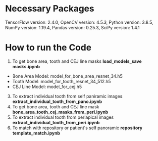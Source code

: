 # Necessary Packages
TensorFlow version: 2.4.0, OpenCV version: 4.5.3, Python version: 3.8.5, NumPy version: 1.19.4, Pandas version: 0.25.3, SciPy version: 1.4.1
# How to run the Code
1. To get bone area, tooth and CEJ line masks  <b> load_models_save masks.ipynb</b>
- Bone Area Model: model_for_bone_area_resnet_34.h5
- Tooth Model: model_for_tooth_resnet_34_512.h5
- CEJ Line Model: model_for_cej.h5
3. To extract individual tooth from self paniramic images <b> extract_individual_tooth_from_pano.ipynb</b>
4. To get bone area, tooth and CEJ line mask <b>bone_area_tooth_cej_masks_from_peri.ipynb</b>
5. To extract individual tooth from periapical images <b>extract_individual_tooth_from_peri.ipynb</b>
6. To match with repository or patient's self panoramic <b>repository template_match.ipynb</b>
